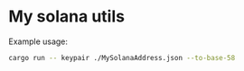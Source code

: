 # My solana utils

Example usage:

```sh
cargo run -- keypair ./MySolanaAddress.json --to-base-58
```
